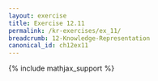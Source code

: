 ```yaml
---
layout: exercise
title: Exercise 12.11
permalink: /kr-exercises/ex_11/
breadcrumb: 12-Knowledge-Representation
canonical_id: ch12ex11
---
```


{% include mathjax_support %}
